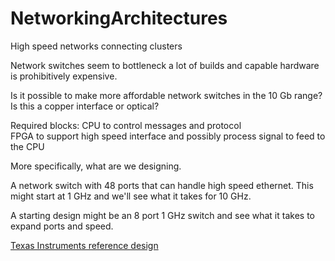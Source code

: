 # NetworkingArchitectures
High speed networks connecting clusters


Network switches seem to bottleneck a lot of builds and capable hardware is prohibitively expensive.  

Is it possible to make more affordable network switches in the 10 Gb range? Is this a copper interface or optical?  

Required blocks:
  CPU to control messages and protocol  
  FPGA to support high speed interface and possibly process signal to feed to the CPU  
  
 
 
 More specifically, what are we designing.
 
 A network switch with 48 ports that can handle high speed ethernet. This might start at 1 GHz and we'll see what it takes for 10 GHz.  
 
 A starting design might be an 8 port 1 GHz switch and see what it takes to expand ports and speed.  
 
 [Texas Instruments reference design](<https://www.ti.com/solution/data-center-switches#tech-docs> "Other networking resources available on TI as well")
